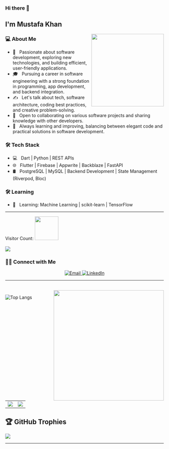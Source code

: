 <!--
**thedevmustafa/thedevmustafa** is a ✨ _special_ ✨ repository because its `README.md` (this file) appears on your GitHub profile.

Here are some ideas to get you started:

- 🔭 I’m currently working on ...
- 🌱 I’m currently learning ...
- 👯 I’m looking to collaborate on ...
- 🤔 I’m looking for help with ...
- 💬 Ask me about ...
- 📫 How to reach me: ...
- 😄 Pronouns: ...
- ⚡ Fun fact: ...
-->

### Hi there 👋  
<h2> I'm Mustafa Khan</h2>

<img align='right' src="https://media.giphy.com/media/qas5U6JH1ayabxcoaI/giphy.gif" width="230">

<h3> 💻 About Me </h3>

- 🤔 &nbsp; Passionate about software development, exploring new technologies, and building efficient, user-friendly applications.
- 🎓 &nbsp; Pursuing a career in software engineering with a strong foundation in programming, app development, and backend integration.
- ✍️ &nbsp; Let's talk about tech, software architecture, coding best practices, and creative problem-solving.
- 👯 &nbsp; Open to collaborating on various software projects and sharing knowledge with other developers.
- 🌱 &nbsp; Always learning and improving, balancing between elegant code and practical solutions in software development.

<h3>🛠 Tech Stack</h3>

- 💻 &nbsp; Dart | Python | REST APIs
- 🌐 &nbsp; Flutter | Firebase | Appwrite | Backblaze | FastAPI
- 🛢 &nbsp; PostgreSQL | MySQL | Backend Development | State Management (Riverpod, Bloc)

<h3>🛠 Learning</h3>

- 🧠 &nbsp; Learning: Machine Learning | scikit-learn | TensorFlow

<hr>
<p> 
  Visitor Count: <img src="https://media.giphy.com/media/CTQ9JBZMzJ3SRVa1Ti/giphy.gif" width="75"><br><br> 
  <img src="https://profile-counter.glitch.me/thedevmustafa/count.svg" />
</p>

<h3> 🤝🏻 Connect with Me </h3>

<p align="center">

<a href="mailto:thedevmustafa@gmail.com">
  <img alt="Email" src="https://img.shields.io/badge/Email-thedevmustafa@gmail.com-pink">
</a>

<a href="https://www.linkedin.com/in/thedevmustafa/">
  <img alt="LinkedIn" src="https://img.shields.io/badge/LinkedIn-thedevmustafa-pink">
</a>

</p>

<hr>
<br/>
<img src="https://media3.giphy.com/media/v1.Y2lkPTc5MGI3NjExb3p5NWZ1bGJ3ZWY5dmZkODBqeWd1M2U1MmMxZHlza3RxdTQ5a2FhNiZlcD12MV9pbnRlcm5hbF9naWZfYnlfaWQmY3Q9cw/86jKK0XsEg8zafADLh/giphy.gif" width="350" align='right'>

![Top Langs](https://github-readme-stats.vercel.app/api/top-langs/?username=thedevmustafa&show_icons=true&theme=onedark)

<br>
<table>
  <tr>
    <td><img src="https://github-readme-stats.vercel.app/api?username=thedevmustafa&show_icons=true&theme=gotham" /></td>
    <td><img src="http://github-readme-streak-stats.herokuapp.com?user=thedevmustafa&theme=solarized" /></td>
  </tr>
</table>

## 🏆 GitHub Trophies
![](https://github-profile-trophy.vercel.app/?username=thedevmustafa&theme=radical&no-frame=false&no-bg=true&margin-w=4)

<hr>
